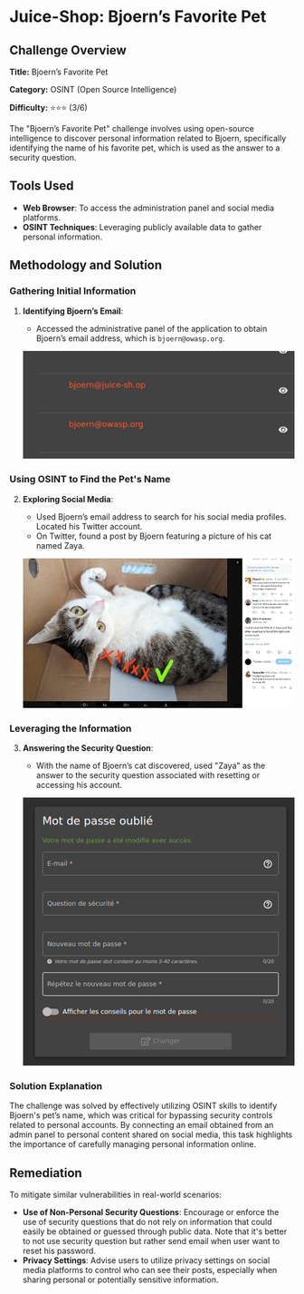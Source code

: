 # Juice-Shop: Bjoern’s Favorite Pet

## Challenge Overview

**Title:** Bjoern’s Favorite Pet

**Category:** OSINT (Open Source Intelligence)

**Difficulty:** ⭐⭐⭐ (3/6)

The "Bjoern’s Favorite Pet" challenge involves using open-source intelligence to discover personal information related to Bjoern, specifically identifying the name of his favorite pet, which is used as the answer to a security question.

## Tools Used

- **Web Browser**: To access the administration panel and social media platforms.
- **OSINT Techniques**: Leveraging publicly available data to gather personal information.

## Methodology and Solution

### Gathering Initial Information

1. **Identifying Bjoern’s Email**:
   - Accessed the administrative panel of the application to obtain Bjoern’s email address, which is `bjoern@owasp.org`.

   ![bjoern account on admin panel](../assets/difficulty3/bjoern_favorite_pet_1.png)

### Using OSINT to Find the Pet's Name

2. **Exploring Social Media**:
   - Used Bjoern’s email address to search for his social media profiles. Located his Twitter account.
   - On Twitter, found a post by Bjoern featuring a picture of his cat named Zaya.

   ![post twitter](../assets/difficulty3/bjoern_favorite_pet_2.png)

### Leveraging the Information

3. **Answering the Security Question**:
   - With the name of Bjoern’s cat discovered, used "Zaya" as the answer to the security question associated with resetting or accessing his account.

   ![answer security](../assets/difficulty3/bjoern_favorite_pet_3.png)

### Solution Explanation

The challenge was solved by effectively utilizing OSINT skills to identify Bjoern's pet’s name, which was critical for bypassing security controls related to personal accounts. By connecting an email obtained from an admin panel to personal content shared on social media, this task highlights the importance of carefully managing personal information online.

## Remediation

To mitigate similar vulnerabilities in real-world scenarios:


- **Use of Non-Personal Security Questions**: Encourage or enforce the use of security questions that do not rely on information that could easily be obtained or guessed through public data. Note that it's better to not use security question
but rather send email when user want to reset his password.
- **Privacy Settings**: Advise users to utilize privacy settings on social media platforms to control who can see their posts, especially when sharing personal or potentially sensitive information.
